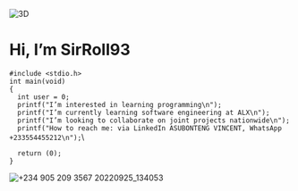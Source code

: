 ![3D](https://user-images.githubusercontent.com/109989332/193680413-84a06651-ee66-4a84-9d0c-e620728fb861.jpg)

# Hi, I’m SirRoll93

`#include <stdio.h>`\
`int main(void)`\
`{`\
`  int user = 0;`\
`  printf("I’m interested in learning programming\n");`\
`  printf("I’m currently learning software engineering at ALX\n");`\
`  printf("I’m looking to collaborate on joint projects nationwide\n");`\
`  printf("How to reach me: via LinkedIn ASUBONTENG VINCENT, WhatsApp +233554455212\n");`\

`  return (0);`\
`}`

![+234 905 209 3567 20220925_134053](https://user-images.githubusercontent.com/109989332/193684126-32e0c829-8f03-43b2-9125-a493a2c36d15.jpg)

<!---
This is my personal README repo
--->
